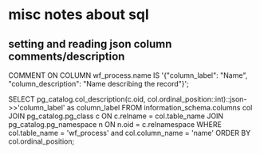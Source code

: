 # misc notes about sql

## setting and reading json column comments/description

COMMENT ON COLUMN wf_process.name IS '{"column_label": "Name", "column_description": "Name describing the record"}';

SELECT
    pg_catalog.col_description(c.oid, col.ordinal_position::int)::json->>'column_label' as column_label
FROM
    information_schema.columns col
JOIN
    pg_catalog.pg_class c ON c.relname = col.table_name
JOIN
    pg_catalog.pg_namespace n ON n.oid = c.relnamespace
WHERE
    col.table_name = 'wf_process'
    and col.column_name = 'name'
ORDER BY
    col.ordinal_position;
